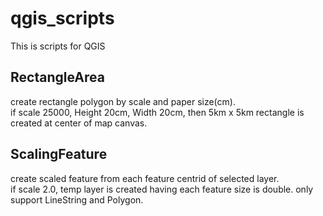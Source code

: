 # qgis_scripts
This is scripts for QGIS

## RectangleArea
create rectangle polygon by scale and paper size(cm).  
if scale 25000, Height 20cm, Width 20cm, then 5km x 5km rectangle is created at center of map canvas.   

## ScalingFeature
create scaled feature from each feature centrid of selected layer.  
if scale 2.0, temp layer is created having each feature size is double.
only support LineString and Polygon.  
